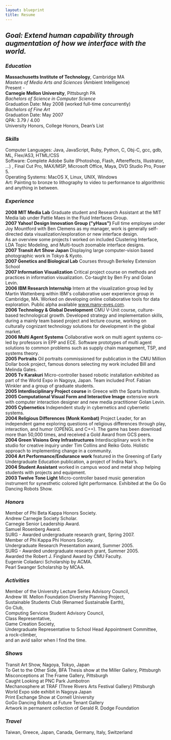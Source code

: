 ```yaml
---
layout: blueprint
title: Resume
---
```


## *Goal: Extend human capability through augmentation of how we interface with the world.* ##


### *Education* ###
**Massachusetts Institute of Technology**, Cambridge MA  
_Masters of Media Arts and Sciences_ (Ambient Intelligence)  
Present -  
**Carnegie Mellon University**, Pittsburgh PA  
_Bachelors of Science in Computer Science_  
Graduation Date: May 2008 (worked full-time concurrently)  
_Bachelors of Fine Art_  
Graduation Date: May 2007  
QPA: 3.79 / 4.00  
University Honors, College Honors, Dean’s List  

### *Skills* ###
Computer Languages: Java, JavaScript, Ruby, Python, C, Obj-C, gcc, gdb, ML, Flex/AS3, HTML/CSS  
Software: Complete Adobe Suite (Photoshop, Flash, Aftereffects, Illustrator, ...) , Final Cut Pro, MAX/MSP, Microsoft Office, Maya, DVD Studio Pro, Poser 5.  
Operating Systems: MacOS X, Linux, UNIX, Windows  
Art: Painting to bronze to lithography to video to performance to algorithmic and anything in between.  

### *Experience* ###
**2008 MIT Media Lab** Graduate student and Research Assistant at the MIT Media lab under Pattie Maes in the Fluid Interfaces Group.  
**2007 Yahoo! Design Innovation Group ("yHaus")** Full time employee under Joy Mountford with Ben Clemens as my manager, work is generally self-directed data visualization/exploration or new interface design.  
As an overview some projects I worked on included Clustering Interface, LDA Topic Modeling, and Multi-touch zoomable interface designs.  
**2007 Transit Art Show Japan** Displaying large computer-vision based photographic work in Tokyo & Kyoto.  
**2007 Genetics and Biological Lab** Courses through Berkeley Extension School  
**2007 Information Visualization** Critical project course on methods and practices in information visualization.  Co-taught by Ben Fry and Golan Levin.  
**2006 IBM Research Internship** Intern at the visualization group led by Martin Wattenberg within IBM's collaborative user experience group in Cambridge, MA.  Worked on developing online collaborative tools for data exploration. Public alpha available www.many-eyes.com.   
**2006 Technology & Global Development** CMU V-Unit course, culture-based technological growth.  Developed strategy and implementation skills, during a mainly team based project and lecture course, working on culturally cognizant technology solutions for development in the global market.  
**2006 Multi Agent Systems** Collaborative work on multi agent systems co-led by professors in EPP and ECE.  Software prototypes of multi agent solutions to common problems such as supply chain management, TSP, and systems theory.  
**2005 Portraits** Oil portraits commissioned for publication in the CMU Million Dollar book project, famous donors selecting my work included Bill and Melinda Gates.  
**2005 Tv Karakuri** Micro-controller based robotic installation exhibited as part of the World Expo in Nagoya, Japan.  Team included Prof. Fabian Winkler and a group of graduate students.  
**2005 Interdisciplinary Project course** in Greece with the Sparta Institute.  
**2005 Computational Visual Form and Interactive Image** extensive work with computer interaction designer and new media practitioner Golan Levin.  
**2005 Cybernetics** Independent study in cybernetics and cybernetic systems.  
**2004 Religious Differences (Monk Kombat)** Project Leader, for an independent game exploring questions of religious differences through play, interaction, and humor (OPENGL and C++).  The game has been download more than 50,000 times, and received a Gold Award from GCS peers.  
**2004 Green Visions Grey Infrastructures** Interdisciplinary work in the studio for creative inquiry under Tim Collins and Reiko Goto.  Holistic approach to implementing change in a community.  
**2004 Art Performance/Endurance work** featured in the Greening of Early Undergraduate Education publication, a project of Indira Nair’s.  
**2004 Student Assistant** worked in campus wood and metal shop helping students with projects and equipment.  
**2003 Twelve Tone Light** Micro-controller based music generation instrument for synesthetic colored light performance.  Exhibited at the Go Go Dancing Robots Show.  

### *Honors* ###
Member of Phi Beta Kappa Honors Society.  
Andrew Carnegie Society Scholar.  
Carnegie Senior Leadership Award.  
Samuel Rosenberg Award.  
SURG - Awarded undergraduate research grant, Spring 2007.  
Member of Phi Kappa Phi Honors Society.  
Undergraduate Research Presentation award, Summer 2005.  
SURG - Awarded undergraduate research grant, Summer 2005.  
Awarded the Robert J. Fingland Award by CMU Faculty.   
Eugenie Coladarci Scholarship by ACMA.  
Pearl Swanger Scholarship by MCAA.  

### *Activities* ###
Member of the University Lecture Series Advisory Council,   
Andrew W. Mellon Foundation Diversity Planning Project,   
Sustainable Students Club (Renamed Sustainable Earth),   
Go Club,   
Computing Services Student Advisory Council,  
Class Representative,   
Game Creation Society,   
Undergraduate Representative to School Head Appointment Committee,   
a rock-climber,  
and an avid sailor when I find the time.  

### *Shows* ###
Transit Art Show, Nagoya, Tokyo,  Japan    
To Get to the Other Side, BFA Thesis show at the Miller Gallery, Pittsburgh    
Misconceptions at The Frame Gallery, Pittsburgh  
Caught Looking at PNC Park Jumbotron  
Mechanosphere at TRAF (Three Rivers Arts Festival Gallery) Pittsburgh  
World Expo side exhibit in Nagoya Japan  
Print Exchange Show at Cornell University  
GoGo Dancing Robots at Future Tenant Gallery  
Artwork in permanent collection of Gerald R. Dodge Foundation  

### *Travel* ###
Taiwan, Greece, Japan, Canada, Germany, Italy, Switzerland  
